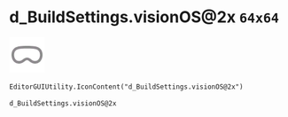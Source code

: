 # d_BuildSettings.visionOS@2x `64x64`
<img src="/img/d_BuildSettings.visionOS@2x.png" width=64 height=64>

``` CSharp
EditorGUIUtility.IconContent("d_BuildSettings.visionOS@2x")
```
```
d_BuildSettings.visionOS@2x
```
